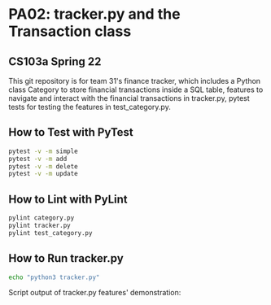 # PA02: tracker.py and the Transaction class
## CS103a Spring 22

This git repository is for team 31's finance tracker, which includes a Python class Category to store financial transactions inside a SQL table, features to navigate and interact with the financial transactions in tracker.py, pytest tests for testing the features in test_category.py.

## How to Test with PyTest
```bash
pytest -v -m simple
pytest -v -m add
pytest -v -m delete
pytest -v -m update
```

## How to Lint with PyLint
```bash
pylint category.py
pylint tracker.py
pylint test_category.py
```
## How to Run tracker.py
```bash
echo "python3 tracker.py"
``` 

Script output of tracker.py features' demonstration:

